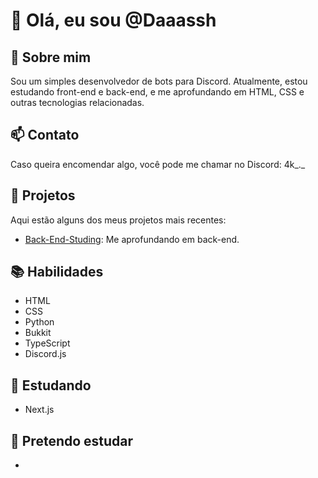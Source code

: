 # 👋 Olá, eu sou @Daaassh

## 🌱 Sobre mim
Sou um simples desenvolvedor de bots para Discord. Atualmente, estou estudando front-end e back-end, e me aprofundando em HTML, CSS e outras tecnologias relacionadas.

## 📫 Contato
Caso queira encomendar algo, você pode me chamar no Discord: 4k_._

## 🚀 Projetos
Aqui estão alguns dos meus projetos mais recentes:

- [Back-End-Studing](https://github.com/Daaassh/Back-End-Studing): Me aprofundando em back-end.

## 📚 Habilidades
- HTML
- CSS
- Python
- Bukkit
- TypeScript
- Discord.js

## 📖 Estudando
- Next.js

## 📝 Pretendo estudar
- 
